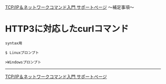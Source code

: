 
[TCP/IP＆ネットワークコマンド入門 サポートページ](https://nisim-m.github.io/tcpipcmdbook/) ～補足事項～
# HTTP3に対応したcurlコマンド

<!-- TOC -->

<!-- /TOC -->

~~~
syntax用
~~~

~~~console
$ Linuxプロンプト
~~~

~~~terminal
>Windowsプロンプト
~~~

----
[TCP/IP＆ネットワークコマンド入門 サポートページ](https://nisim-m.github.io/tcpipcmdbook/)
